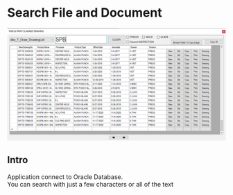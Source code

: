 <html>
    <body>
        <h1>Search File and Document</h1>
        <img src="./app.png">
        <h2>Intro</h2>
        <p>
            Application connect to Oracle Database.<br>
            You can search with just a few characters or all of the text
        </p>
    </body>
</html>